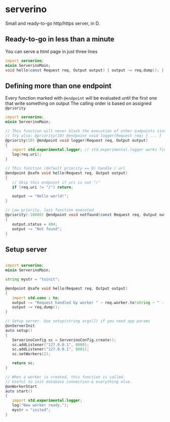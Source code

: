 # serverino
Small and ready-to-go http/https server, in D.

## Ready-to-go in less than a minute
You can serve a html page in just three lines

```d
import serverino;
mixin ServerinoMain;
void hello(const Request req, Output output) { output ~= req.dump(); }
```

## Defining more than one endpoint
Every function marked with ```@endpoint``` will be evaluated until the first one that write something on output
The calling order is based on assigned ```@priority```

```d
import serverino;
mixin ServerinoMain;

// This function will never block the execution of other endpoints since it doesn't write anything
// Try also: @priority(10) @endpoint void logger(Request req) { ... }
@priority(10) @endpoint void logger(Request req, Output output) 
{ 
   import std.experimental.logger; // std.experimental.logger works fine!
   log(req.uri);
}

// This function (default priority == 0) handle / url
@endpoint @safe void hello(Request req, Output output) 
{ 
   // Skip this endpoint if uri is not "/"
   if (req.uri != "/") return;

   output ~= "Hello world!";
}

// Low priority, last function executed
@priority(-10000) @endpoint void notfound(const Request req, Output output) 
{
   output.status = 404;
   output ~= "Not found";
}
```

## Setup server

```d

import serverino;
mixin ServerinoMain;

string mystr = "toinit";

@endpoint @safe void hello(Request req, Output output) 
{ 
   import std.conv : to;
   output ~= "Request handled by worker " ~ req.worker.to!string ~ " - My str:" ~ mystr;
   output ~= req.dump();
}

// Setup server. Use setup(string args[]) if you need app params
@onServerInit 
auto setup()
{
   ServerinoConfig sc = ServerinoConfig.create();
   sc.addListener("127.0.0.1", 8080);
   sc.addListener("127.0.0.1", 8081);
   sc.setWorkers(2); 

   return sc;
}

// When a worker is created, this function is called.
// Useful to init database connection & everything else.
@onWorkerStart
auto start()
{
   import std.experimental.logger;
   log("New worker ready.");
   mystr = "inited";
}

```



